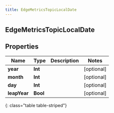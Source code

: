 ```yaml
---
title: EdgeMetricsTopicLocalDate
---
```

## EdgeMetricsTopicLocalDate

## Properties

|Name | Type | Description | Notes|
|------------ | ------------- | ------------- | -------------|
| **year** | **Int** |  | [optional] |
| **month** | **Int** |  | [optional] |
| **day** | **Int** |  | [optional] |
| **leapYear** | **Bool** |  | [optional] |
{: class="table table-striped"}


